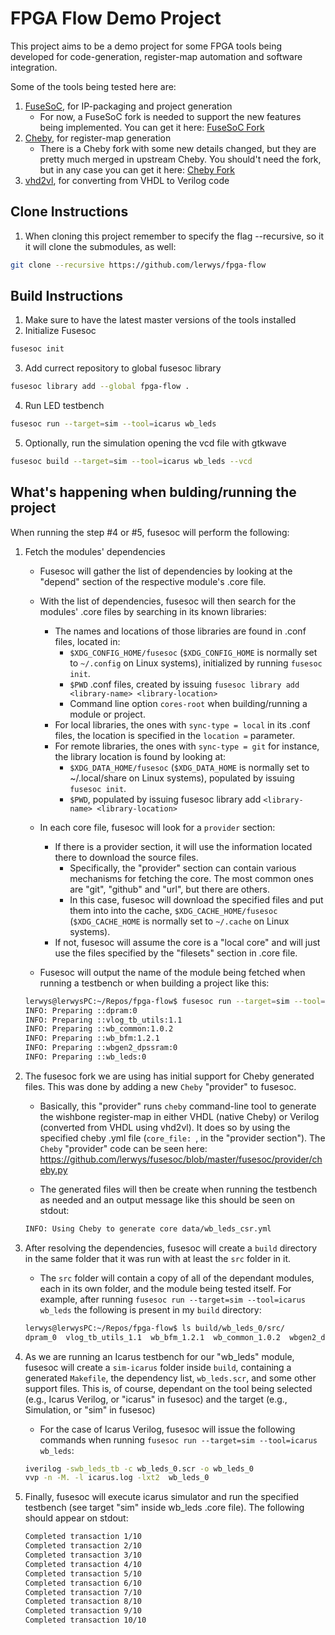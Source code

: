 # FPGA Flow Demo Project

This project aims to be a demo project for some
FPGA tools being developed for code-generation,
register-map automation and software integration.

Some of the tools being tested here are:

1. [FuseSoC](https://github.com/olofk/fusesoc), for IP-packaging and project generation
    * For now, a FuseSoC fork is needed to support the new features being implemented.
        You can get it here: [FuseSoC Fork](https://github.com/lerwys/fusesoc)
2. [Cheby](https://gitlab.cern.ch/cohtdrivers/cheby), for register-map generation
    * There is a Cheby fork with some new details changed, but they are pretty much
        merged in upstream Cheby. You should't need the fork, but in any case you can
        get it here: [Cheby Fork](https://github.com/lerwys/cheby)
3. [vhd2vl](https://github.com/ldoolitt/vhd2vl), for converting from VHDL to Verilog code

## Clone Instructions

1. When cloning this project remember to specify the flag --recursive, so it
it will clone the submodules, as well:

```bash
git clone --recursive https://github.com/lerwys/fpga-flow
```

## Build Instructions

1. Make sure to have the latest master versions of the tools installed
2. Initialize Fusesoc

```bash
fusesoc init
```

3. Add currect repository to global fusesoc library

```bash
fusesoc library add --global fpga-flow .
```

4. Run LED testbench

```bash
fusesoc run --target=sim --tool=icarus wb_leds
```

5. Optionally, run the simulation opening the vcd file with gtkwave

```bash
fusesoc build --target=sim --tool=icarus wb_leds --vcd
```

## What's happening when bulding/running the project

When running the step #4 or #5, fusesoc will perform the following:

1. Fetch the modules' dependencies

    - Fusesoc will gather the list of dependencies by looking at the "depend"
    section of the respective module's .core file.

    - With the list of dependencies, fusesoc will then search for the modules'
    .core files by searching in its known libraries:
        - The names and locations of those libraries are found in .conf files,
        located in:
            - `$XDG_CONFIG_HOME/fusesoc` (`$XDG_CONFIG_HOME` is normally set to
            `~/.config` on Linux systems), initialized by running `fusesoc init`.
            - `$PWD` .conf files, created by issuing `fusesoc library add <library-name> <library-location>`
            - Command line option `cores-root` when building/running a module or
            project.
        - For local libraries, the ones with `sync-type = local` in its .conf
        files, the location is specified in the `location =` parameter.
        - For remote libraries, the ones with `sync-type = git` for instance,
        the library location is found by looking at:
            - `$XDG_DATA_HOME/fusesoc` (`$XDG_DATA_HOME` is normally set to
            ~/.local/share on Linux systems), populated by issuing `fusesoc init`.
            - `$PWD`, populated by issuing fusesoc library add `<library-name> <library-location>`

    - In each core file, fusesoc will look for a `provider` section:
        - If there is a provider section, it will use the information located there
        to download the source files.
            - Specifically, the "provider" section can contain various mechanisms
            for fetching the core. The most common ones are "git", "github" and "url",
            but there are others.
            - In this case, fusesoc will download the specified files and put them
            into into the cache, `$XDG_CACHE_HOME/fusesoc` (`$XDG_CACHE_HOME` is normally
            set to `~/.cache` on Linux systems).
        - If not, fusesoc will assume the core is a "local core" and will just
        use the files specified by the "filesets" section in .core file.


    - Fusesoc will output the name of the module being fetched when running
    a testbench or when building a project like this:

    ```bash
    lerwys@lerwysPC:~/Repos/fpga-flow$ fusesoc run --target=sim --tool=icarus wb_leds
    INFO: Preparing ::dpram:0
    INFO: Preparing ::vlog_tb_utils:1.1
    INFO: Preparing ::wb_common:1.0.2
    INFO: Preparing ::wb_bfm:1.2.1
    INFO: Preparing ::wbgen2_dpssram:0
    INFO: Preparing ::wb_leds:0
    ```

2. The fusesoc fork we are using has initial support for Cheby generated files.
This was done by adding a new `Cheby` "provider" to fusesoc.

    - Basically, this "provider" runs `cheby` command-line tool to generate
    the wishbone register-map in either VHDL (native Cheby) or Verilog (converted
    from VHDL using vhd2vl). It does so by using the specified cheby .yml file
    (`core_file: `, in the "provider section"). The `Cheby` "provider" code can
    be seen here: https://github.com/lerwys/fusesoc/blob/master/fusesoc/provider/cheby.py

    - The generated files will then be create when running the testbench as needed
    and an output message like this should be seen on stdout:

    ```bash
    INFO: Using Cheby to generate core data/wb_leds_csr.yml
    ```

3. After resolving the dependencies, fusesoc will create a `build` directory in
the same folder that it was run with at least the `src` folder in it.

    - The `src` folder will contain a copy of all of the dependant modules,
    each in its own folder, and the module being tested itself. For example,
    after running `fusesoc run --target=sim --tool=icarus wb_leds` the following
    is present in my `build` directory:

    ```bash
    lerwys@lerwysPC:~/Repos/fpga-flow$ ls build/wb_leds_0/src/
    dpram_0  vlog_tb_utils_1.1  wb_bfm_1.2.1  wb_common_1.0.2  wbgen2_dpssram_0  wb_leds_0
    ```

4. As we are running an Icarus testbench for our "wb_leds" module, fusesoc will create
a `sim-icarus` folder inside `build`, containing a generated `Makefile`, the dependency
list, `wb_leds.scr`, and some other support files. This is, of course, dependant on the
tool being selected (e.g., Icarus Verilog, or "icarus" in fusesoc) and the target
(e.g., Simulation, or "sim" in fusesoc)

    - For the case of Icarus Verilog, fusesoc will issue the following commands
    when running  `fusesoc run --target=sim --tool=icarus wb_leds`:

    ```bash
    iverilog -swb_leds_tb -c wb_leds_0.scr -o wb_leds_0
    vvp -n -M. -l icarus.log -lxt2  wb_leds_0
    ```

5. Finally, fusesoc will execute icarus simulator and run the specified testbench
(see target "sim" inside wb_leds .core file). The following should appear on stdout:

    ```bash
    Completed transaction 1/10
    Completed transaction 2/10
    Completed transaction 3/10
    Completed transaction 4/10
    Completed transaction 5/10
    Completed transaction 6/10
    Completed transaction 7/10
    Completed transaction 8/10
    Completed transaction 9/10
    Completed transaction 10/10
    ```
